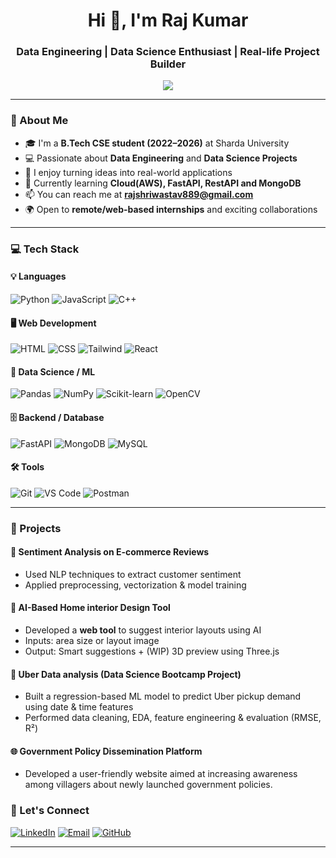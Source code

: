 <!-- README.raj -->

<h1 align="center">Hi 👋, I'm Raj Kumar</h1>
<h3 align="center">Data Engineering | Data Science Enthusiast | Real-life Project Builder</h3>

<p align="center">
  <img src="https://readme-typing-svg.demolab.com/?lines=Web+Development+%7C+AI%2FML+Enthusiast;FastAPI+%7C+React+%7C+MongoDB;Loves+Building+Real-Life+Projects;Always+Learning+%26+Growing!&center=true&width=500&height=45">
</p>

---

### 🌟 About Me
- 🎓 I'm a **B.Tech CSE student (2022–2026)** at Sharda University  
- 💻 Passionate about **Data Engineering** and **Data Science Projects**
- 🚀 I enjoy turning ideas into real-world applications
- 🌱 Currently learning **Cloud(AWS), FastAPI, RestAPI and MongoDB**
- 📫 You can reach me at **rajshriwastav889@gmail.com**
- 🌍 Open to **remote/web-based internships** and exciting collaborations

---

### 💻 Tech Stack

#### 💡 Languages
![Python](https://img.shields.io/badge/-Python-3776AB?style=for-the-badge&logo=python&logoColor=white)
![JavaScript](https://img.shields.io/badge/-JavaScript-F7DF1E?style=for-the-badge&logo=javascript&logoColor=black)
![C++](https://img.shields.io/badge/-C++-00599C?style=for-the-badge&logo=cplusplus&logoColor=white)

#### 🖥️ Web Development
![HTML](https://img.shields.io/badge/-HTML-E34F26?style=for-the-badge&logo=html5&logoColor=white)
![CSS](https://img.shields.io/badge/-CSS-1572B6?style=for-the-badge&logo=css3)
![Tailwind](https://img.shields.io/badge/-Tailwind-38B2AC?style=for-the-badge&logo=tailwindcss)
![React](https://img.shields.io/badge/-React-61DAFB?style=for-the-badge&logo=react)

#### 🧠 Data Science / ML
![Pandas](https://img.shields.io/badge/-Pandas-150458?style=for-the-badge&logo=pandas)
![NumPy](https://img.shields.io/badge/-NumPy-013243?style=for-the-badge&logo=numpy)
![Scikit-learn](https://img.shields.io/badge/-Scikit%20Learn-F7931E?style=for-the-badge&logo=scikit-learn)
![OpenCV](https://img.shields.io/badge/-OpenCV-5C3EE8?style=for-the-badge&logo=opencv)

#### 🗄️ Backend / Database
![FastAPI](https://img.shields.io/badge/-FastAPI-009688?style=for-the-badge&logo=fastapi)
![MongoDB](https://img.shields.io/badge/-MongoDB-47A248?style=for-the-badge&logo=mongodb)
![MySQL](https://img.shields.io/badge/-MySQL-005C84?style=for-the-badge&logo=mysql)

#### 🛠️ Tools
![Git](https://img.shields.io/badge/-Git-F05032?style=for-the-badge&logo=git)
![VS Code](https://img.shields.io/badge/-VSCode-007ACC?style=for-the-badge&logo=visual-studio-code)
![Postman](https://img.shields.io/badge/-Postman-FF6C37?style=for-the-badge&logo=postman)

---

### 📌 Projects

#### 🧠 Sentiment Analysis on E-commerce Reviews
- Used NLP techniques to extract customer sentiment
- Applied preprocessing, vectorization & model training

#### 🏡 AI-Based Home interior Design Tool
- Developed a **web tool** to suggest interior layouts using AI
- Inputs: area size or layout image
- Output: Smart suggestions + (WIP) 3D preview using Three.js

#### 🚕 Uber Data analysis (Data Science Bootcamp Project)
- Built a regression-based ML model to predict Uber pickup demand using date & time features
- Performed data cleaning, EDA, feature engineering & evaluation (RMSE, R²)

#### 🌐 Government Policy Dissemination Platform 
- Developed a user-friendly website aimed at increasing awareness among villagers about newly launched government policies.
  
### 🤝 Let's Connect

[![LinkedIn](https://img.shields.io/badge/-LinkedIn-0077B5?style=for-the-badge&logo=linkedin)](https://www.linkedin.com/in/raj-kumar-0841ba294/)
[![Email](https://img.shields.io/badge/-Email-D14836?style=for-the-badge&logo=gmail)](mailto:rajshriwastav889@gmail.com)
[![GitHub](https://img.shields.io/badge/-GitHub-181717?style=for-the-badge&logo=github)](https://github.com/rkdatasci)

---
